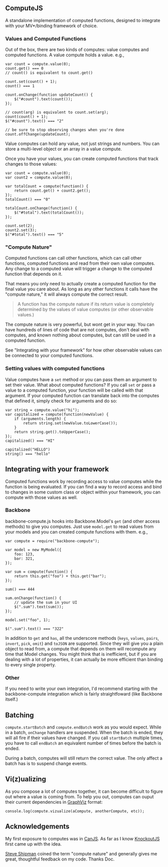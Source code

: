 ## ComputeJS

A standalone implementation of computed functions, designed to integrate with your MV*/binding framework of choice.

### Values and Computed Functions

Out of the box, there are two kinds of computes: value computes and computed functions. A value compute holds a value. e.g.,

```
var count = compute.value(0);
count.get() === 0
// count() is equivalent to count.get()

count.set(count() + 1);
count() === 1

count.onChange(function updateCount() {
	$("#count").text(count());
});

// count(arg) is equivalent to count.set(arg);
count(count() + 1);
$("#count").text() === "2"

// be sure to stop observing changes when you're done
count.offChange(updateCount);
```

Value computes can hold any value, not just strings and numbers. You can store a multi-level object or an array in a value compute.

Once you have your values, you can create computed functions that track changes to those values:

```
var count = compute.value(0);
var count2 = compute.value(0);

var totalCount = compute(function() {
	return count.get() + count2.get();
});
totalCount() === "0"

totalCount.onChange(function() {
	$("#total").text(totalCount());
});

count.set(2);
count2.set(3);
$("#total").text() === "5"
```

### "Compute Nature"

Computed functions can call other functions, which can call other functions, computed functions and read from their own value computes. Any change to a computed value will trigger a change to the computed function that depends on it.

That means you only need to actually create a computed function for the final value you care about. As long as any other functions it calls have the "compute nature," it will always compute the correct result.

> A function has the compute nature if its return value is completely determined by the values of value computes (or other observable values.)

The compute nature is very powerful, but wont get in your way. You can have hundreds of lines of code that are not computes, don't deal with computes, and known nothing about computes, but can still be used in a computed function.

See "Integrating with your framework" for how other observable values can be connected to your computed functions.

### Setting values with computed functions

Value computes have a `set` method or you can pass them an argument to set their value. What about computed functions? If you call `set` or pass a value to a computed function, your function will be called with that argument. If your computed function can translate back into the computes that defined it, simply check for arguments and do so:

```
var string = compute.value("hi");
var capitalized = compute(function(newValue) {
	if (arguments.length) {
		return string.set(newValue.toLowerCase());
	}
	return string.get().toUpperCase();
});
capitalized() === "HI"

capitalized("HELLO")
string() === "hello"
```

## Integrating with your framework

Computed functions work by recording access to value computes while the function is being evaluated. If you can find a way to record access and bind to changes in some custom class or object within your framework, you can compute with those values as well.

### Backbone

backbone-compute.js hooks into Backbone.Model's `get` (and other access methods) to give you computes. Just use `model.get` to read values from your models and you can created compute functions with them. e.g.,

```
var compute = require("backbone-compute");

var model = new MyModel({
	foo: 123,
	bar: 321,
});

var sum = compute(function() {
	return this.get("foo") + this.get("bar");
});

sum() === 444

sum.onChange(function() {
	// update the sum in your UI
	$(".sum").text(sum());
});

model.set("foo", 1);

$(".sum").text() === "322"
```

In addition to `get` and `has`, all the underscore methods (`keys`, `values`, `pairs`, `invert`, `pick`, `omit`) and `toJSON` are supported. Since they will give you a plain object to read from, a compute that depends on them will recompute any time that Model changes. You might think that is inefficient, but if you are dealing with a lot of properties, it can actually be more efficient than binding to every single property.

### Other

If you need to write your own integration, I'd recommend starting with the backbone-compute integration which is fairly straightfoward (like Backbone itself.)

## Batching

`compute.startBatch` and `compute.endBatch` work as you would expect. While in a batch, `onChange` handlers are suspended. When the batch is ended, they will all fire if their values have changed. If you call `startBatch` multiple times, you have to call `endBatch` an equivalent number of times before the batch is ended.

During a batch, computes will still return the correct value. The only affect a batch has is to suspend change events.

## Vi(z)ualizing

As you compose a lot of computes together, it can become difficult to figure out where a value is coming from. To help you out, computes can ouput their current dependencies in [GraphViz](http://www.graphviz.org/) format:

```
console.log(compute.vizualize(aCompute, anotherCompute, etc));
```

## Acknowledgements

My first exposure to computes was in [CanJS](http://canjs.us). As far as I know [KnockoutJS](http://knockoutjs.com/) first came up with the idea.

[Steve Shipman](https://github.com/sshipman) coined the term "compute nature" and generally gives me great, thoughtful feedback on my code. Thanks Doc.
